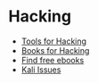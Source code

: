 
# Hacking

- [Tools for Hacking](https://github.com/mohitdudi/hacking/blob/main/tools-for-hacking.md)
- [Books for Hacking](https://github.com/mohitdudi/hacking/blob/main/books-for-hacking.md)
- [Find free ebooks](https://pdfdrive.com)
- [Kali Issues](https://github.com/mohitdudi/hacking/blob/main/kali-issues.md)

